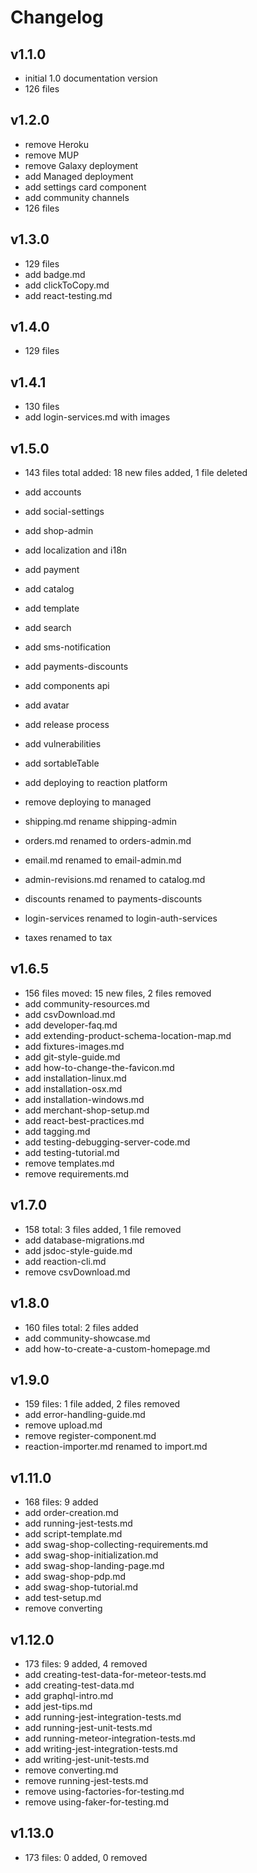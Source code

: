 # Changelog

## v1.1.0

- initial 1.0 documentation version
- 126 files

## v1.2.0

- remove Heroku
- remove MUP
- remove Galaxy deployment
- add Managed deployment
- add settings card component
- add community channels
- 126 files

## v1.3.0

- 129 files
- add badge.md
- add clickToCopy.md
- add react-testing.md

## v1.4.0

- 129 files

## v1.4.1

- 130 files
- add login-services.md with images

## v1.5.0

- 143 files total added: 18 new files added, 1 file deleted
- add accounts
- add social-settings
- add shop-admin
- add localization and i18n
- add payment
- add catalog
- add template
- add search
- add sms-notification
- add payments-discounts
- add components api
- add avatar
- add release process
- add vulnerabilities
- add sortableTable
- add deploying to reaction platform

- remove deploying to managed

- shipping.md rename shipping-admin
- orders.md renamed to orders-admin.md
- email.md renamed to email-admin.md
- admin-revisions.md renamed to catalog.md
- discounts renamed to payments-discounts
- login-services renamed to login-auth-services
- taxes renamed to tax

## v1.6.5

- 156 files moved: 15 new files, 2 files removed
- add community-resources.md
- add csvDownload.md
- add developer-faq.md
- add extending-product-schema-location-map.md
- add fixtures-images.md
- add git-style-guide.md
- add how-to-change-the-favicon.md
- add installation-linux.md
- add installation-osx.md
- add installation-windows.md
- add merchant-shop-setup.md
- add react-best-practices.md
- add tagging.md
- add testing-debugging-server-code.md
- add testing-tutorial.md
- remove templates.md
- remove requirements.md

## v1.7.0

- 158 total: 3 files added, 1 file removed
- add database-migrations.md
- add jsdoc-style-guide.md
- add reaction-cli.md
- remove csvDownload.md

## v1.8.0

- 160 files total: 2 files added
- add community-showcase.md
- add how-to-create-a-custom-homepage.md

## v1.9.0

- 159 files: 1 file added, 2 files removed
- add error-handling-guide.md
- remove upload.md
- remove register-component.md
- reaction-importer.md renamed to import.md

## v1.11.0

- 168 files: 9 added
- add order-creation.md
- add running-jest-tests.md
- add script-template.md
- add swag-shop-collecting-requirements.md
- add swag-shop-initialization.md
- add swag-shop-landing-page.md
- add swag-shop-pdp.md
- add swag-shop-tutorial.md
- add test-setup.md
- remove converting

## v1.12.0

- 173 files: 9 added, 4 removed
- add creating-test-data-for-meteor-tests.md
- add creating-test-data.md
- add graphql-intro.md
- add jest-tips.md
- add running-jest-integration-tests.md
- add running-jest-unit-tests.md
- add running-meteor-integration-tests.md
- add writing-jest-integration-tests.md
- add writing-jest-unit-tests.md
- remove converting.md
- remove running-jest-tests.md
- remove using-factories-for-testing.md
- remove using-faker-for-testing.md

## v1.13.0

- 173 files: 0 added, 0 removed